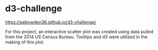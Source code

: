 # d3-challenge
https://aebowden36.github.io/d3-challenge/

For this project, an interactive scatter plot was created using data pulled from the 2014 US Census Bureau. Tooltips and d3 were utilized in the making of this plot.